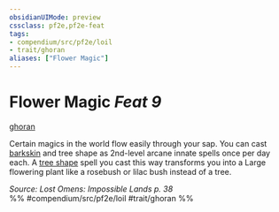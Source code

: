 ```yaml
---
obsidianUIMode: preview
cssclass: pf2e,pf2e-feat
tags:
- compendium/src/pf2e/loil
- trait/ghoran
aliases: ["Flower Magic"]
---
```

# Flower Magic  *Feat 9*  
[ghoran](../../Rules/traits/ghoran-loil.md)  


Certain magics in the world flow easily through your sap. You can cast [barkskin](../spells/barkskin.md) and tree shape as 2nd-level arcane innate spells once per day each. A [tree shape](../spells/tree-shape.md) spell you cast this way transforms you into a Large flowering plant like a rosebush or lilac bush instead of a tree.

*Source: Lost Omens: Impossible Lands p. 38*  
%% #compendium/src/pf2e/loil #trait/ghoran %%